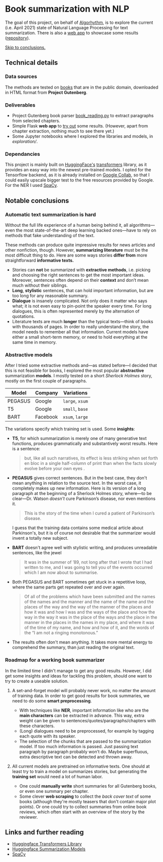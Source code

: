 # Book summarization with NLP

The goal of this project, on behalf of [Algorhythm](https://algorhythm.be/), is to explore the current (i.e. April 2021) state of Natural Language Processing for text summarization. There is also a [web app](https://brams-book-summarizer.herokuapp.com) to showcase some results ([repository](https://github.com/brmdv/summarization-webapp/)).

[Skip to conclusions.](#notable-conlusions)

## Technical details

### Data sources

The methods are tested on [books](https://www.gutenberg.org/) that are in the public domain, downloaded in HTML format from **Project Gutenberg**.  

### Deliverables

- Project Gutenberg book parser [book_reading.py](book_reading.py)  to extract paragraphs from selected chapters.
- Simple Flask **web app** to [try out](https://brams-book-summarizer.herokuapp.com) some results. (However, apart from chapter extraction, nothing much to see there yet.)
- Some Jupyter notebooks where I explored the libraries and models, in _exploration/_.

### Dependancies

This project is mainly built on [HuggingFace's](https://huggingface.co/) [transformers](https://github.com/huggingface/transformers) library, as it provides an easy way into the newest pre-trained models. I opted for the Tensorflow backend, as it is already installed on [Google Collab](https://colab.research.google.com/), so that I could easily upscale bigger test to the free resources provided by Google. For the NER I used [SpaCy](https://www.spacy.io/).

## Notable conclusions

### Automatic text summarization is hard

Without the full life experience of a human being behind it, all algorithms—even the most state-of-the-art deep learning backed ones—have to rely on methods that fake understanding of the text.

These methods can produce quite impressive results for news articles and other nonfiction, though. However, **summarizing literature** must be the most difficult thing to do. Here are some ways stories **differ from** more straightforward **informative texts.**

- Stories can **not** be summarized with **extractive methods**, i.e. picking and choosing the right sentences to get the most important ideas. Moreover, sentences often depend on their **context** and don’t mean much without their siblings.
- **Long**, **stylistic** sentences, that can hold important information, but are too long for any reasonable summary.
- **Dialogue** is insanely complicated. Not only does it matter who says what; it is not even easy to  pin-point the speaker every time. For long dialogues, this is often represented merely by the alternation of quotations.
- Literature texts are much **longer** than the typical texts—think of books with thousands of pages. In order to really understand the story, the model needs to remember all that information. Current models have either a small short-term memory, or need to hold everything at the same time in memory.

### Abstractive models

After I tried some extractive methods and—as stated before—I decided that this is not feasible for books, I explored  the most popular **abstractive** summarization **models**. I mostly tested on a short *Sherlock Holmes* story, mostly on the first couple of paragraphs.  

| Model   | Company  | Variations      |
| ------- | -------- | --------------- |
| PEGASUS | Google   | `large`, `xsum` |
| T5      | Google   | `small`, `base` |
| BART    | Facebook | `xsum`, `large` |

The variations specify which training set is used. Some **insights**:

- **T5**, for which summarization is merely one of many generative text functions, produces grammatically and substantively worst results. Here is a sentence:
  
  > but, like all such narratives, its effect is less striking when set forth en bloc in a single half-column of print than when the facts slowly evolve before your own eyes .
- **PEGASUS** gives correct sentences. But in the best case, they don't mean anything in relation to the source text. In the worst case, it completely makes up new information. Here is its version of a long paragraph at the beginning of a Sherlock Holmes story, where—to be clear—Dr. Watson *doesn’t* cure Parkinson’s disease, nor even mentions it.
  
  > This is the story of the time when I cured a patient of Parkinson’s disease.
  
  I guess that the training data contains some medical article about Parkinson's, but it is of course not desirable that the summarizer would invent a totally new subject.
- **BART** doesn't agree well with stylistic writing, and produces unreadable sentences, like the jewel
  
  > It was in the summer of ’89, not long after that I wrote that I had written to me, and I was going to tell you of the events occurred which I am now about to summarise.
- Both PEGASUS and BART sometimes get stuck in a repetitive loop, where the same parts get repeated over and over again.
  > Of all of the problems which have been submitted and the names of the names and the manner and the name of the name and the places of the way and the way of the manner of the places and how it was and how I was and the ways of the place and how the way in the way it was in the place of the ways and the place in the manner in the places in the names in my place, and where it was of the time of my name, and how and how of it, and the words of the “I am not a ringing monotonous.”
- The results often don't mean anything. It takes more mental energy to comprehend the summary, than just reading the original text.

### Roadmap for a working book summarizer

In the limited time I didn't manage to get any good results. However, I did get some insights and ideas for tackling this problem, should one want to try to create a useable solution.

1. A set-and-forget model will probably never work, no matter the amount of training data. In order to get good results for book summaries, we need to do some **smart preprocessing**.

   - With techniques like **NER**, important information like who are the **main characters** can be extracted in advance. This way, extra weight can be given to sentences/quotes/paragraphs/chapters with these characters.
   - (Long) dialogues need to be preprocessed, for example by tagging each quote with its speaker.
   - The selection of the chunks that are passed to the summarization model. If too much information is passed. Just passing text paragraph by paragraph probably won’t do. Maybe superfluous, extra descriptive text can be detected and thrown away.

2. All current models are pretrained on informative texts. One should at least try to train a model on summarizes stories, but generating the **training set** would need a lot of human labor.
   - One could **manually write** short summaries for all Gutenberg books, or even one summary per chapter.
   - Some clever **web scraping** to collect the *back cover text* of some books (although they're mostly teasers that don't contain major plot points). Or one could try to collect summaries from online book reviews, which often start with an overview of the story by the reviewer.

## Links and further reading

- [Huggingface Transformers Library](https://github.com/huggingface/transformers)
- [Huggingface Summarization Models](https://huggingface.co/models?pipeline_tag=summarization)
- [SpaCy](https://spacy.io/)
